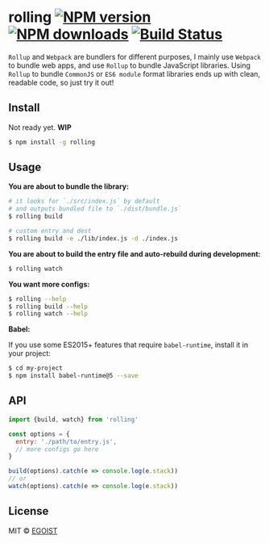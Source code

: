 # rolling [![NPM version](https://img.shields.io/npm/v/rolling.svg)](https://npmjs.com/package/rolling) [![NPM downloads](https://img.shields.io/npm/dm/rolling.svg)](https://npmjs.com/package/rolling) [![Build Status](https://img.shields.io/circleci/project/egoist/rolling/master.svg)](https://circleci.com/gh/egoist/rolling)

`Rollup` and `Webpack` are bundlers for different purposes, I mainly use `Webpack` to bundle web apps, and use `Rollup` to bundle JavaScript libraries. Using `Rollup` to bundle `CommonJS` or `ES6 module` format libraries ends up with clean, readable code, so just try it out!

## Install

Not ready yet. **WIP**

```bash
$ npm install -g rolling
```

## Usage

**You are about to bundle the library:**

```bash
# it looks for `./src/index.js` by default
# and outputs bundled file to `./dist/bundle.js`
$ rolling build

# custom entry and dest
$ rolling build -e ./lib/index.js -d ./index.js
```

**You are about to build the entry file and auto-rebuild during development:**

```bash
$ rolling watch
```

**You want more configs:**

```bash
$ rolling --help
$ rolling build --help
$ rolling watch --help
```

**Babel:**

If you use some ES2015+ features that require `babel-runtime`, install it in your project:

```bash
$ cd my-project
$ npm install babel-runtime@5 --save
```

## API

```javascript
import {build, watch} from 'rolling'

const options = {
  entry: './path/to/entry.js',
  // more configs go here
}

build(options).catch(e => console.log(e.stack))
// or
watch(options).catch(e => console.log(e.stack))
```

## License

MIT © [EGOIST](https://github.com/egoist)
